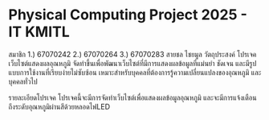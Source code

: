 # Physical Computing Project 2025 - IT KMITL

สมาชิก
1.) 67070242
2.) 67070264
3.) 67070283 สายชล ไชยมูล
วัตถุประสงค์
โปรเจคเว็บไซต์แสดงผลอุณหภูมิ จัดทำขึ้นเพื่อพัฒนาเว็บไซต์ที่มีการแสดงผลข้อมูลที่แม่นยำ ชัดเจน และมีรูปแบบการใช้งานที่เรียบง่ายไม่ซับซ้อน เหมาะสำหรับบุคคลที่ต้องการรู้ความเปลี่ยนแปลงของอุณหภูมิ และบุคคลทั่วไป
  
รายละเอียดโปรเจค
โปรเจคนี้จะมีการจัดทำเว็บไซต์เพื่อแสดงผลข้อมูลอุณหภูมิ และจะมีการแจ้งเตือนถึงระดับอุณหภูมิผ่านสีด้วยหลอดไฟLED


